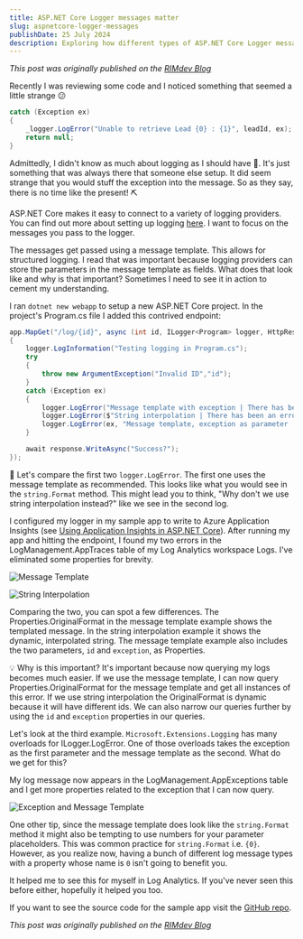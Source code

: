 ```yaml
---
title: ASP.NET Core Logger messages matter
slug: aspnetcore-logger-messages
publishDate: 25 July 2024
description: Exploring how different types of ASP.NET Core Logger messages are logged. 
---
```


_This post was originally published on the [RIMdev Blog](https://rimdev.io/aspnetcore-logger-messages)_

Recently I was reviewing some code and I noticed something that seemed a little strange 😕

```csharp
catch (Exception ex)
{
    _logger.LogError("Unable to retrieve Lead {0} : {1}", leadId, ex);
    return null;
}
```

Admittedly, I didn't know as much about logging as I should have 🤷. It's just something that was always there that someone else setup. It did seem strange that you would stuff the exception into the message. So as they say, there is no time like the present! ⛏

ASP.NET Core makes it easy to connect to a variety of logging providers. You can find out more about setting up logging [here](https://learn.microsoft.com/en-us/aspnet/core/fundamentals/logging/?view=aspnetcore-8.0). I want to focus on the messages you pass to the logger. 

The messages get passed using a message template. This allows for structured logging. I read that was important because logging providers can store the parameters in the message template as fields. What does that look like and why is that important? Sometimes I need to see it in action to cement my understanding.

I ran `dotnet new webapp` to setup a new ASP.NET Core project. In the project's Program.cs file I added this contrived endpoint:

```csharp
app.MapGet("/log/{id}", async (int id, ILogger<Program> logger, HttpResponse response) =>
{
    logger.LogInformation("Testing logging in Program.cs");
    try
    {
        throw new ArgumentException("Invalid ID","id");
    }
    catch (Exception ex)
    {
        logger.LogError("Message template with exception | There has been an error for id {id}: {exception}", id, ex);
        logger.LogError($"String interpolation | There has been an error for id {id}: {ex}");
        logger.LogError(ex, "Message template, exception as parameter | There has been an error for id {id}", id);
    }

    await response.WriteAsync("Success?");
});

```

🔎 Let's compare the first two `logger.LogError`. The first one uses the message template as recommended. This looks like what you would see in the `string.Format` method. This might lead you to think, "Why don't we use string interpolation instead?" like we see in the second log. 

I configured my logger in my sample app to write to Azure Application Insights (see [Using Application Insights in ASP.NET Core](https://learn.microsoft.com/en-us/azure/azure-monitor/app/asp-net-core)). After running my app and hitting the endpoint, I found my two errors in the LogManagement.AppTraces table of my Log Analytics workspace Logs. I've eliminated some properties for brevity. 

![Message Template](/assets/blog/logger/messagetemplate.jpg)

![String Interpolation](/assets/blog/logger/stringinterpolation.jpg)

Comparing the two, you can spot a few differences. The Properties.OriginalFormat in the message template example shows the templated message. In the string interpolation example it shows the dynamic, interpolated string. The message template example also includes the two parameters, `id` and `exception`, as Properties.

💡 Why is this important? It's important because now querying my logs becomes much easier. If we use the message template, I can now query Properties.OriginalFormat for the message template and get all instances of this error. If we use string interpolation the OriginalFormat is dynamic because it will have different ids. We can also narrow our queries further by using the `id` and `exception` properties in our queries.

Let's look at the third example. `Microsoft.Extensions.Logging` has many overloads for ILogger.LogError. One of those overloads takes the exception as the first parameter and the message template as the second. What do we get for this? 

My log message now appears in the LogManagement.AppExceptions table and I get more properties related to the exception that I can now query.

![Exception and Message Template](/assets/blog/logger/exception.jpg)

One other tip, since the message template does look like the `string.Format` method it might also be tempting to use numbers for your parameter placeholders. This was common practice for `string.Format` i.e. `{0}`. However, as you realize now, having a bunch of different log message types with a property whose name is `0` isn't going to benefit you. 

It helped me to see this for myself in Log Analytics. If you've never seen this before either, hopefully it helped you too.

If you want to see the source code for the sample app visit the [GitHub repo](https://github.com/lightyeare/AppInsightsLogging).

_This post was originally published on the [RIMdev Blog](https://rimdev.io/aspnetcore-logger-messages)_